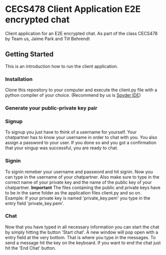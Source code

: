 # CECS478 Client Application E2E encrypted chat
Client application for an E2E encrypted chat. As part of the class CECS478 by Team us, Jaime Park and Till Behrendt
## Getting Started
This is an introduction how to run the client application.
### Installation
Clone this repository to your computer and execute the client.py file with a python compiler of your choice. (Recommend by us is [Spyder IDE](https://www.spyder-ide.org/))
### Generate your public-private key pair

### Signup
To signup you just have to think of a username for yourself. Your chatpartner has to know your username in order to chat with you. You also assign a password to your user. If you done so and you got a confirmation that your singup was successful, you are ready to chat.
### Signin
To signin remeber your username and password and hit signin. Now you can type in the username of your chatpartner. Also make sure to type in the correct name of your private key and the name of the public key of your chatpartner.
**Important**
The files containing the public and private keys have to be in the same folder as the application files client.py and so on. Example: If your private key is named 'private_key.pem' you type in the entry field 'private_key.pem'.
### Chat
Now that you have typed in all necessary information you can start the chat by simply hitting the button 'Start chat'.
A new window will pop open with a entry field at the very bottom. That is where you type in the messages. To send a message hit the <Return> key on the keyboard. 
If you want to end the chat just hit the 'End Chat' button.